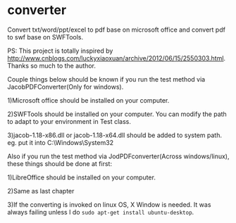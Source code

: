 # converter
Convert txt/word/ppt/excel to pdf base on microsoft office and convert pdf to swf base on SWFTools.


PS: This project is totally inspired by http://www.cnblogs.com/luckyxiaoxuan/archive/2012/06/15/2550303.html. Thanks so much to the author.

Couple things below should be known if you run the test method via JacobPDFConverter(Only for windows).

1)Microsoft office should be installed on your computer.

2)SWFTools should be installed on your computer. You can modify the path to adapt to your environment in Test class.

3)jacob-1.18-x86.dll or jacob-1.18-x64.dll should be added to system path. eg. put it into C:\Windows\System32

Also if you run the test method via JodPDFconverter(Across windows/linux), these things should be done at first:

1)LibreOffice should be installed on your computer.

2)Same as last chapter

3)If the converting is invoked on linux OS, X Window is needed. It was always failing unless I do `sudo apt-get install ubuntu-desktop`.